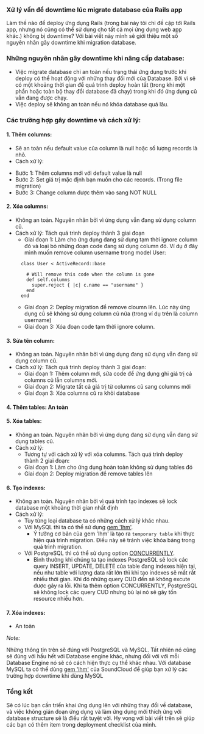 ### Xử lý vấn đề downtime lúc migrate database của Rails app

Làm thế nào để deploy ứng dụng Rails (trong bài này tôi chỉ đề cập tới Rails app, nhưng nó cũng có thể sử dụng cho tất cả mọi ứng dụng web app khác.) không bị downtime? Với bài viết này mình sẽ giới thiệu một số nguyên nhân gây downtime khi migration database.

### Những nguyên nhân gây downtime khi nâng cấp database:
  - Việc migrate database chỉ an toàn nếu trạng thái ứng dụng trước khi deploy có thể hoạt động với những thay đổi mới của Database. Bởi vì sẽ có một khoảng thời gian để quá trình deploy hoàn tất (trong khi một phần hoặc toàn bộ thay đổi database đã chạy) trong khi đó ứng dụng cũ vẫn đang được chạy.
  - Việc deploy sẽ không an toàn nếu nó khóa database quá lâu.

### Các trường hợp gây downtime và cách xử lý:

#### 1. Thêm columns:
 - Sẽ an toàn nếu default value của column là null hoặc số lượng records là nhỏ.
 - Cách xử lý:
  + Bước 1: Thêm columns mới với default value là null
  + Bước 2: Set giá trị mặc định bạn muốn cho các records. (Trong file migration)
  + Bước 3: Change column được thêm vào sang NOT NULL
#### 2. Xóa columns:
  - Không an toàn. Nguyên nhân bởi vì ứng dụng vẫn đang sử dụng column cũ.
  - Cách xử lý:
    Tách quá trình deploy thành 3 giai đoạn
    + Giai đoạn 1: Làm cho ứng dụng đang sử dụng tạm thời ignore column đó và loại bỏ những đoạn code đang sử dụng column đó.
      Ví dụ ở đây mình muốn remove column username trong model User:
    ```
      class User < ActiveRecord::base

        # Will remove this code when the column is gone
        def self.columns
          super.reject { |c| c.name == "username" }
        end
      end
    ```
    + Giai đoạn 2: Deploy migration để remove cloumn lên. Lúc này ứng dụng cũ sẽ không sử dụng column cũ nữa (trong ví dụ trên là column username)
    + Giai đoạn 3: Xóa đoạn code tạm thời ignore column.
#### 3. Sửa tên column:
  - Không an toàn. Nguyên nhân bởi vì ứng dụng đang sử dụng vẫn đang sử dụng column cũ.
  - Cách xử lý:
    Tách quá trình deploy thành 3 giai đoạn:
    + Giai đoạn 1: Thêm column mới, sửa code để ứng dụng ghi giá trị cả columns cũ lẫn columns mới.
    + Giai đoạn 2: Migrate tất cả giá trị từ columns cũ sang columns mới
    + Giai đoạn 3: Xóa columns cũ ra khỏi database
#### 4. Thêm tables: An toàn
#### 5. Xóa tables:
  - Không an toàn. Nguyên nhân bởi vì ứng dụng đang sử dụng vẫn đang sử dụng tables cũ.
  - Cách xử lý:
    - Tương tự với cách xử lý với xóa columns. Tách quá trình deploy thành 2 giai đoạn:
    + Giai đoạn 1: Làm cho ứng dụng hoàn toàn không sử dụng tables đó
    + Giai đoạn 2: Deploy migration để remove tables lên
#### 6. Tạo indexes:
  - Không an toàn. Nguyên nhân bởi vì quá trình tạo indexes sẽ lock database một khoảng thời gian nhất định
  - Cách xử lý:
    + Tùy từng loại database ta có những cách xử lý khác nhau.
    + Với MySQL thì ta có thể sử dụng [gem 'lhm'](https://github.com/soundcloud/lhm).
        * Ý tưởng cơ bản của gem 'lhm' là tạo ra `temporary table` khi thực hiện quá trình migration. Điều này sẽ tránh việc khóa bảng trong quá trình migration.
    + Với PostgreSQL thì có thể sử dụng option [CONCURRENTLY](http://postgresguide.com/performance/indexes.html). 
        * Bình thường khi chúng ta tạo indexes PostgreSQL sẽ lock các query INSERT, UPDATE, DELETE của table đang indexes hiện tại, nếu như table với lượng data rất lớn thì khi tạo indexes sẽ mất rất nhiều thời gian. Khi đó những query CUD đến sẽ không excute được gây ra lỗi. Khi ta thêm option CONCURRENTLY, PostgreSQL sẽ không lock các query CUD nhưng bù lại nó sẽ gây tốn resource nhiều hơn.
#### 7. Xóa indexes:
  - An toàn

*Note:*

Những thông tin trên sẽ đúng với PostgreSQL và MySQL. Tất nhiên nó cũng sẽ đúng với hầu hết với Database engine khác, nhưng đối với với mỗi Database Engine nó sẽ có cách hiện thực cụ thể khác nhau. Với database MySQL ta có thể dùng [gem 'lhm'](https://github.com/soundcloud/lhm) của SoundCloud để giúp bạn xử lý các trường hợp downtime khi dùng MySQL

### Tổng kết

Sẽ có lúc bạn cần triển khai ứng dụng lên với những thay đổi về database, và việc không gián đoạn ứng dụng và làm ứng dụng mới thích ứng với database structure sẽ là điều rất tuyệt vời. Hy vọng với bài viết trên sẽ giúp các bạn có thêm item trong deployment checklist của mình.
